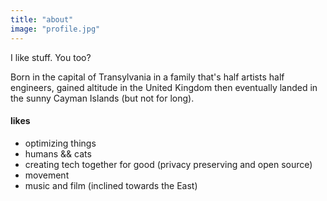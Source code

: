```yaml
---
title: "about"
image: "profile.jpg"
---
```


I like stuff. You too?

Born in the capital of Transylvania in a family that's half artists half engineers, gained altitude in the United Kingdom then eventually landed in the sunny Cayman Islands (but not for long).

#### likes
* optimizing things
* humans && cats
* creating tech together for good (privacy preserving and open source)
* movement
* music and film (inclined towards the East)
